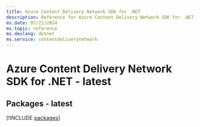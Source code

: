 ```yaml
---
title: Azure Content Delivery Network SDK for .NET
description: Reference for Azure Content Delivery Network SDK for .NET
ms.date: 07/22/2024
ms.topic: reference
ms.devlang: dotnet
ms.service: contentdeliverynetwork
---
```

# Azure Content Delivery Network SDK for .NET - latest
## Packages - latest
[!INCLUDE [packages](content-delivery-network-index.md)]